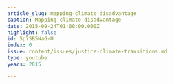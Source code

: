 ```yaml
---
article_slug: mapping-climate-disadvantage
caption: Mapping climate disadvantage
date: 2015-09-24T01:00:00.000Z
highlight: false
id: 5p7SB5NaG-U
index: 0
issue: content/issues/justice-climate-transitions.md
type: youtube
years: 2015

---
```

